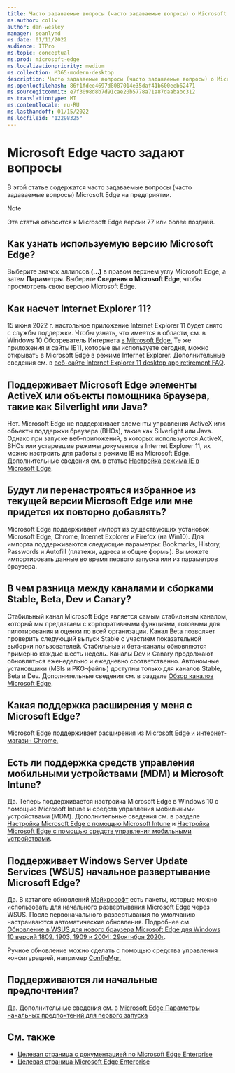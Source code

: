 ```yaml
---
title: Часто задаваемые вопросы (часто задаваемые вопросы) о Microsoft Edge на предприятии
ms.author: collw
author: dan-wesley
manager: seanlynd
ms.date: 01/11/2022
audience: ITPro
ms.topic: conceptual
ms.prod: microsoft-edge
ms.localizationpriority: medium
ms.collection: M365-modern-desktop
description: Часто задаваемые вопросы (часто задаваемые вопросы) о Microsoft Edge на предприятии
ms.openlocfilehash: 86f1fdee4697d8087014e35daf41b600eeb62471
ms.sourcegitcommit: e7f3098d8b7d91cae20b5778a71a87daababc312
ms.translationtype: MT
ms.contentlocale: ru-RU
ms.lasthandoff: 01/15/2022
ms.locfileid: "12298325"
---
```

# <a name="microsoft-edge-frequently-asked-questions"></a>Microsoft Edge часто задают вопросы

В этой статье содержатся часто задаваемые вопросы (часто задаваемые вопросы) Microsoft Edge на предприятии.

> [!NOTE]
> Эта статья относится к Microsoft Edge версии 77 или более поздней.

## <a name="how-do-i-know-which-version-of-microsoft-edge-i-have"></a>Как узнать используемую версию Microsoft Edge?

Выберите значок эллипсов **(...)** в правом верхнем углу Microsoft Edge, а затем **Параметры**. Выберите **Сведения о Microsoft Edge**, чтобы просмотреть свою версию Microsoft Edge.

## <a name="what-about-internet-explorer-11"></a>Как насчет Internet Explorer 11?

15 июня 2022 г. настольное приложение Internet Explorer 11 будет снято с службы поддержки. Чтобы узнать, что имеется в области, см. в Windows 10 Обозреватель Интернета [в Microsoft Edge.](https://blogs.windows.com/windowsexperience/2021/05/19/the-future-of-internet-explorer-on-windows-10-is-in-microsoft-edge/) Те же приложения и сайты IE11, которые вы используете сегодня, можно открывать в Microsoft Edge в режиме Internet Explorer. Дополнительные сведения см. в [веб-сайте Internet Explorer 11 desktop app retirement FAQ](https://techcommunity.microsoft.com/t5/windows-it-pro-blog/internet-explorer-11-desktop-app-retirement-faq/ba-p/2366549).

## <a name="does-microsoft-edge-support-activex-controls-or-browser-helper-objects-like-silverlight-or-java"></a>Поддерживает Microsoft Edge элементы ActiveX или объекты помощника браузера, такие как Silverlight или Java?

Нет. Microsoft Edge не поддерживает элементы управления ActiveX или объекты поддержки браузера (BHOs), такие как Silverlight или Java. Однако при запуске веб-приложений, в которых используются ActiveX, BHOs или устаревшие режимы документов в Internet Explorer 11, их можно настроить для работы в режиме IE на Microsoft Edge. Дополнительные сведения см. в статье [Настройка режима IE в Microsoft Edge](./edge-ie-mode.md).

## <a name="will-favorites-be-ported-over-from-the-current-version-of-microsoft-edge-or-will-i-have-to-re-add-them"></a>Будут ли перенастрояться избранное из текущей версии Microsoft Edge или мне придется их повторно добавлять?

Microsoft Edge поддерживает импорт из существующих установок Microsoft Edge, Chrome, Internet Explorer и Firefox (на Win10). Для импорта поддерживаются следующие параметры: Bookmarks, History, Passwords и Autofill (платежи, адреса и общие формы). Вы можете импортировать данные во время первого запуска или из параметров браузера.

## <a name="whats-the-difference-between-the-stable-beta-dev-and-canary-channelsbuilds"></a>В чем разница между каналами и сборками Stable, Beta, Dev и Canary?

Стабильный канал Microsoft Edge является самым стабильным каналом, который мы предлагаем [](https://aka.ms/EdgeEnterprise) с корпоративными функциями, готовыми для пилотирования и оценки по всей организации. Канал Beta позволяет проверить следующий выпуск Stable с участием показательной выборки пользователей. Стабильные и бета-каналы обновляются примерно каждые шесть недель. Каналы Dev и Canary продолжают обновляться еженедельно и ежедневно соответственно. Автономные установщики (MSIs и PKG-файлы) доступны только для каналов Stable, Beta и Dev. Дополнительные сведения см. в разделе [Обзор каналов Microsoft Edge](./microsoft-edge-channels.md).

## <a name="what-kind-of-extension-support-do-i-have-with-microsoft-edge"></a>Какая поддержка расширения у меня с Microsoft Edge?

Microsoft Edge поддерживает расширения из [Microsoft Edge и](https://go.microsoft.com/fwlink/?linkid=2081222) [интернет-магазин Chrome.](https://go.microsoft.com/fwlink/?linkid=2072338)

## <a name="do-you-support-mobile-device-management-mdm-and-microsoft-intune"></a>Есть ли поддержка средств управления мобильными устройствами (MDM) и Microsoft Intune?

Да. Теперь поддерживается настройка Microsoft Edge в Windows 10 с помощью Microsoft Intune и средств управления мобильными устройствами (MDM). Дополнительные сведения см. в разделе [Настройка Microsoft Edge с помощью Microsoft Intune](./configure-edge-with-intune.md) и [Настройка Microsoft Edge с помощью средств управления мобильными устройствами](./configure-edge-with-mdm.md).

## <a name="does-windows-server-update-services-wsus-support-the-initial-deployment-of-microsoft-edge"></a>Поддерживает Windows Server Update Services (WSUS) начальное развертывание Microsoft Edge?

Да. В каталоге обновлений [Майкрософт](https://www.catalog.update.microsoft.com/Search.aspx?q=the%20new%20microsoft%20edge%20for%20windows) есть пакеты, которые можно использовать для начального развертывания Microsoft Edge через WSUS. После первоначального развертывания по умолчанию настраиваются автоматические обновления. Подробнее см. [Обновление в WSUS для нового браузера Microsoft Edge для Windows 10 версий 1809, 1903, 1909 и 2004: 29октября 2020г](https://support.microsoft.com/help/4584642/update-in-wsus-for-the-new-microsoft-edge).

 Ручное обновление можно сделать с помощью средства управления конфигурацией, например [ConfigMgr.](/configmgr/apps/deploy-use/deploy-edge?bc=https%3a%2f%2fdocs.microsoft.com%2fDeployEdge%2fbreadcrumb%2ftoc.json&toc=https%3a%2f%2fdocs.microsoft.com%2fDeployEdge%2ftoc.json)

## <a name="are-initial-preferences-supported"></a>Поддерживаются ли начальные предпочтения?

Да. Дополнительные сведения см. в [Microsoft Edge Параметры начальных предпочтений для первого запуска](./initial-preferences-support-on-microsoft-edge-browser.md)

## <a name="see-also"></a>См. также

- [Целевая страница с документацией по Microsoft Edge Enterprise](./index.yml)
- [Целевая страница Microsoft Edge Enterprise](https://aka.ms/EdgeEnterprise)
  